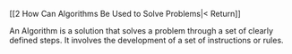 [[2 How Can Algorithms Be Used to Solve Problems|< Return]]

An Algorithm is a solution that solves a problem through a set of clearly defined steps.
It involves the development of a set of instructions or rules.